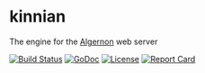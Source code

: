 # kinnian

The engine for the [Algernon](https://github.com/xyproto/algernon) web server

[![Build Status](https://travis-ci.org/xyproto/kinnian.svg?branch=master)](https://travis-ci.org/xyproto/kinnian) [![GoDoc](https://godoc.org/github.com/xyproto/kinnian?status.svg)](http://godoc.org/github.com/xyproto/kinnian) [![License](http://img.shields.io/badge/license-MIT-red.svg?style=flat)](https://raw.githubusercontent.com/xyproto/kinnian/master/LICENSE) [![Report Card](https://img.shields.io/badge/go_report-A-brightgreen.svg?style=flat)](http://goreportcard.com/report/xyproto/kinnian)

